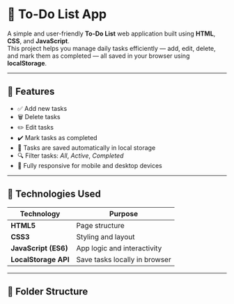 # 📝 To-Do List App

A simple and user-friendly **To-Do List** web application built using **HTML**, **CSS**, and **JavaScript**.  
This project helps you manage daily tasks efficiently — add, edit, delete, and mark them as completed — all saved in your browser using **localStorage**.

---

## 🚀 Features

- ✅ Add new tasks  
- 🗑️ Delete tasks  
- ✏️ Edit tasks  
- ✔️ Mark tasks as completed  
- 💾 Tasks are saved automatically in local storage  
- 🔍 Filter tasks: *All*, *Active*, *Completed*  
- 📱 Fully responsive for mobile and desktop devices  

---

## 🧩 Technologies Used

| Technology | Purpose |
|-------------|----------|
| **HTML5** | Page structure |
| **CSS3** | Styling and layout |
| **JavaScript (ES6)** | App logic and interactivity |
| **LocalStorage API** | Save tasks locally in browser |

---

## 📂 Folder Structure

